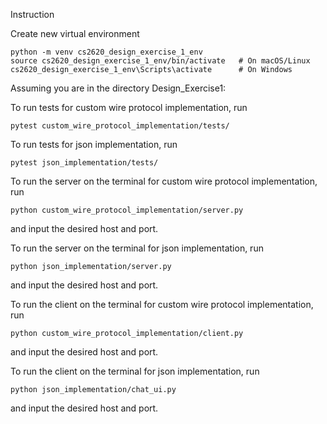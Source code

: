 Instruction

Create new virtual environment
```
python -m venv cs2620_design_exercise_1_env
source cs2620_design_exercise_1_env/bin/activate   # On macOS/Linux
cs2620_design_exercise_1_env\Scripts\activate      # On Windows
```

Assuming you are in the directory Design_Exercise1:

To run tests for custom wire protocol implementation, run
```
pytest custom_wire_protocol_implementation/tests/
```

To run tests for json implementation, run
```
pytest json_implementation/tests/
```

To run the server on the terminal for custom wire protocol implementation, run
```
python custom_wire_protocol_implementation/server.py
```
and input the desired host and port.

To run the server on the terminal for json implementation, run
```
python json_implementation/server.py
```
and input the desired host and port.

To run the client on the terminal for custom wire protocol implementation, run
```
python custom_wire_protocol_implementation/client.py
```
and input the desired host and port.

To run the client on the terminal for json implementation, run
```
python json_implementation/chat_ui.py
```
and input the desired host and port.